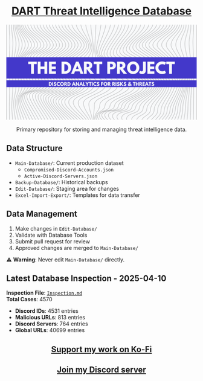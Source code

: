 <div align="center">

# [DART Threat Intelligence Database](https://thedartproject.github.io/)

![DART Project Logo](https://github.com/TheDARTProject/.github/blob/main/SCREENSHOTS/The-DART-Project.png)

Primary repository for storing and managing threat intelligence data.

</div>

## Data Structure
- `Main-Database/`: Current production dataset
  - `Compromised-Discord-Accounts.json`
  - `Active-Discord-Servers.json`
- `Backup-Database/`: Historical backups
- `Edit-Database/`: Staging area for changes
- `Excel-Import-Export/`: Templates for data transfer

## Data Management
1. Make changes in `Edit-Database/`
2. Validate with Database Tools
3. Submit pull request for review
4. Approved changes are merged to `Main-Database/`

⚠️ **Warning**: Never edit `Main-Database/` directly.

<!-- INSPECTION-START -->
## Latest Database Inspection - 2025-04-10

**Inspection File**: [`Inspection.md`](Inspection-Database/Inspection.md)  
**Total Cases**: 4570

- **Discord IDs**: 4531 entries
- **Malicious URLs**: 813 entries
- **Discord Servers**: 764 entries
- **Global URLs**: 40699 entries
<!-- INSPECTION-END -->

<div align="center">

## [Support my work on Ko-Fi](https://ko-fi.com/thatsinewave)

## [Join my Discord server](https://discord.gg/2nHHHBWNDw)

</div>
